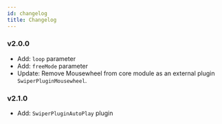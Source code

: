 ```yaml
---
id: changelog
title: Changelog
---
```


### v2.0.0

- Add: `loop` parameter
- Add: `freeMode` parameter
- Update: Remove Mousewheel from core module as an external plugin `SwiperPluginMousewheel`.

### v2.1.0
- Add: `SwiperPluginAutoPlay` plugin
